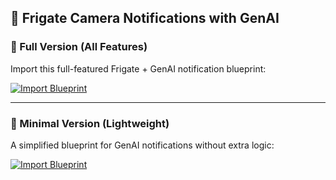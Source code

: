 ## 📸 Frigate Camera Notifications with GenAI

### 🔹 Full Version (All Features)
Import this full-featured Frigate + GenAI notification blueprint:

[![Import Blueprint](https://my.home-assistant.io/badges/blueprint_import.svg)](https://my.home-assistant.io/redirect/blueprint_import/?blueprint_url=https://raw.githubusercontent.com/nickysqueekz/frigate-ha-blueprints/main/frigate_camera_notifications_with_genai_full.yaml)

---

### 🔹 Minimal Version (Lightweight)
A simplified blueprint for GenAI notifications without extra logic:

[![Import Blueprint](https://my.home-assistant.io/badges/blueprint_import.svg)](https://my.home-assistant.io/redirect/blueprint_import/?blueprint_url=https://raw.githubusercontent.com/nickysqueekz/frigate-ha-blueprints/main/frigate_camera_notifications_with_genai_minimal.yaml)
